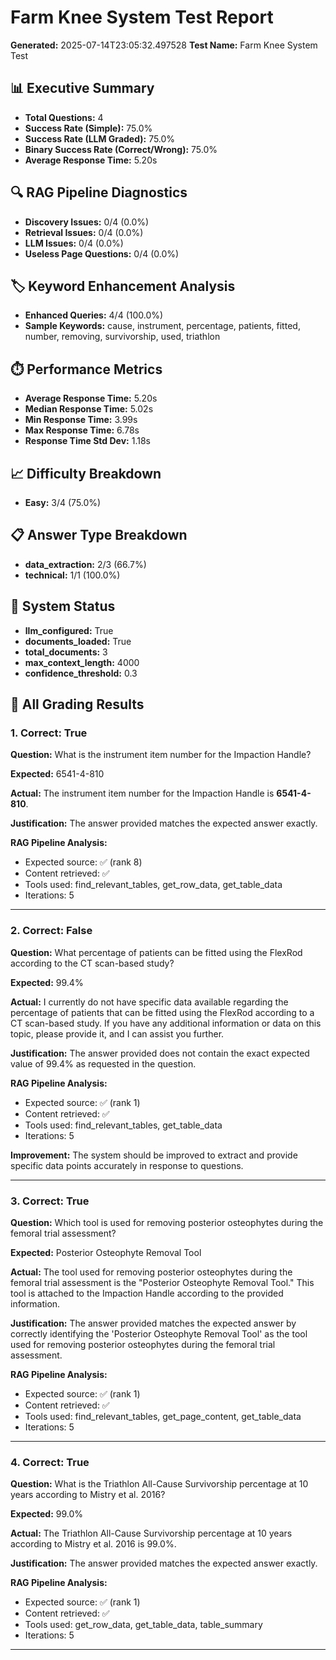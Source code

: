 # Farm Knee System Test Report

**Generated:** 2025-07-14T23:05:32.497528
**Test Name:** Farm Knee System Test

## 📊 Executive Summary

- **Total Questions:** 4
- **Success Rate (Simple):** 75.0%
- **Success Rate (LLM Graded):** 75.0%
- **Binary Success Rate (Correct/Wrong):** 75.0%
- **Average Response Time:** 5.20s

## 🔍 RAG Pipeline Diagnostics

- **Discovery Issues:** 0/4 (0.0%)
- **Retrieval Issues:** 0/4 (0.0%)
- **LLM Issues:** 0/4 (0.0%)
- **Useless Page Questions:** 0/4 (0.0%)

## 🏷️ Keyword Enhancement Analysis

- **Enhanced Queries:** 4/4 (100.0%)
- **Sample Keywords:** cause, instrument, percentage, patients, fitted, number, removing, survivorship, used, triathlon

## ⏱️ Performance Metrics

- **Average Response Time:** 5.20s
- **Median Response Time:** 5.02s
- **Min Response Time:** 3.99s
- **Max Response Time:** 6.78s
- **Response Time Std Dev:** 1.18s

## 📈 Difficulty Breakdown

- **Easy:** 3/4 (75.0%)

## 📋 Answer Type Breakdown

- **data_extraction:** 2/3 (66.7%)
- **technical:** 1/1 (100.0%)

## 🔧 System Status

- **llm_configured:** True
- **documents_loaded:** True
- **total_documents:** 3
- **max_context_length:** 4000
- **confidence_threshold:** 0.3

## 📝 All Grading Results

### 1. Correct: True 

**Question:** What is the instrument item number for the Impaction Handle?

**Expected:** 6541-4-810

**Actual:** The instrument item number for the Impaction Handle is **6541-4-810**.

**Justification:** The answer provided matches the expected answer exactly.

**RAG Pipeline Analysis:**
- Expected source: ✅ (rank 8)
- Content retrieved: ✅
- Tools used: find_relevant_tables, get_row_data, get_table_data
- Iterations: 5

---

### 2. Correct: False 

**Question:** What percentage of patients can be fitted using the FlexRod according to the CT scan-based study?

**Expected:** 99.4%

**Actual:** I currently do not have specific data available regarding the percentage of patients that can be fitted using the FlexRod according to a CT scan-based study. If you have any additional information or data on this topic, please provide it, and I can assist you further.

**Justification:** The answer provided does not contain the exact expected value of 99.4% as requested in the question.

**RAG Pipeline Analysis:**
- Expected source: ✅ (rank 1)
- Content retrieved: ✅
- Tools used: find_relevant_tables, get_table_data
- Iterations: 5

**Improvement:** The system should be improved to extract and provide specific data points accurately in response to questions.

---

### 3. Correct: True 

**Question:** Which tool is used for removing posterior osteophytes during the femoral trial assessment?

**Expected:** Posterior Osteophyte Removal Tool

**Actual:** The tool used for removing posterior osteophytes during the femoral trial assessment is the "Posterior Osteophyte Removal Tool." This tool is attached to the Impaction Handle according to the provided information.

**Justification:** The answer provided matches the expected answer by correctly identifying the 'Posterior Osteophyte Removal Tool' as the tool used for removing posterior osteophytes during the femoral trial assessment.

**RAG Pipeline Analysis:**
- Expected source: ✅ (rank 1)
- Content retrieved: ✅
- Tools used: find_relevant_tables, get_page_content, get_table_data
- Iterations: 5

---

### 4. Correct: True 

**Question:** What is the Triathlon All-Cause Survivorship percentage at 10 years according to Mistry et al. 2016?

**Expected:** 99.0%

**Actual:** The Triathlon All-Cause Survivorship percentage at 10 years according to Mistry et al. 2016 is 99.0%.

**Justification:** The answer provided matches the expected answer exactly.

**RAG Pipeline Analysis:**
- Expected source: ✅ (rank 1)
- Content retrieved: ✅
- Tools used: get_row_data, get_table_data, table_summary
- Iterations: 5

---

